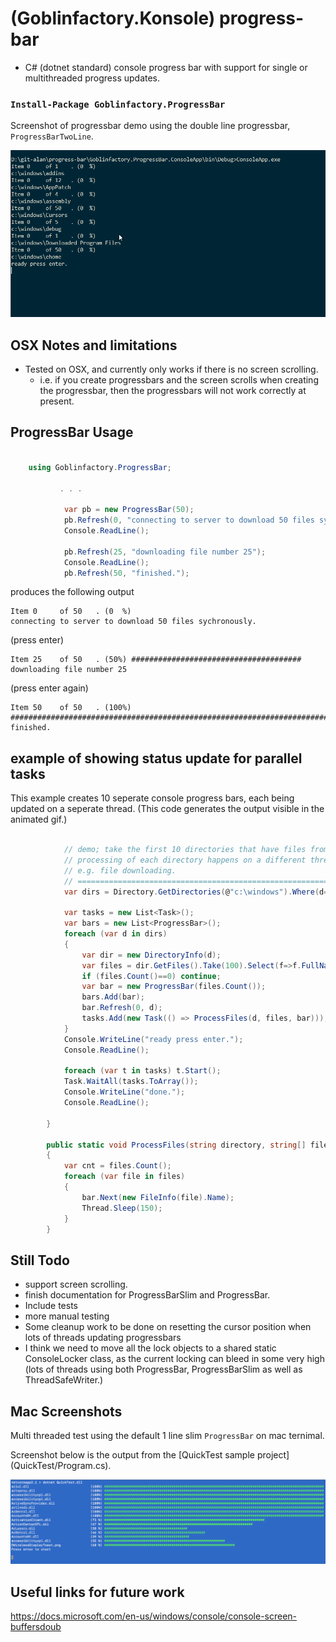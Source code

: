 # (Goblinfactory.Konsole) progress-bar

- C# (dotnet standard) console progress bar with support for single or multithreaded progress updates.

### `Install-Package Goblinfactory.ProgressBar`

Screenshot of progressbar demo using the double line progressbar, `ProgressBarTwoLine`.

![InstallProgressBar](progressbar.gif)

## OSX Notes and limitations

- Tested on OSX, and currently only works if there is no screen scrolling.
    - i.e. if you create progressbars and the screen scrolls when creating the progressbar, then the progressbars will not work correctly at present.

## ProgressBar Usage

```csharp

    using Goblinfactory.ProgressBar;

           . . .

            var pb = new ProgressBar(50);
            pb.Refresh(0, "connecting to server to download 50 files sychronously.");
            Console.ReadLine();

            pb.Refresh(25, "downloading file number 25");
            Console.ReadLine();
            pb.Refresh(50, "finished.");
```

produces the following output

```text
Item 0     of 50   . (0  %)
connecting to server to download 50 files sychronously.
```

(press enter)

```text
Item 25    of 50   . (50%) ######################################
downloading file number 25
```

(press enter again)

```text
Item 50    of 50   . (100%) ############################################################################
finished.
```

## example of showing status update for parallel tasks

This example creates 10 seperate console progress bars, each being updated on a seperate thread. (This code generates the output visible in the animated gif.)

```csharp

            // demo; take the first 10 directories that have files from c:\windows, and then pretends to process (list) them.
            // processing of each directory happens on a different thread, to simulate multiple background tasks,
            // e.g. file downloading.
            // ==============================================================================================================
            var dirs = Directory.GetDirectories(@"c:\windows").Where(d=> Directory.GetFiles(d).Count()>0).Take(10);

            var tasks = new List<Task>();
            var bars = new List<ProgressBar>();
            foreach (var d in dirs)
            {
                var dir = new DirectoryInfo(d);
                var files = dir.GetFiles().Take(100).Select(f=>f.FullName).ToArray();
                if (files.Count()==0) continue;
                var bar = new ProgressBar(files.Count());
                bars.Add(bar);
                bar.Refresh(0, d);
                tasks.Add(new Task(() => ProcessFiles(d, files, bar)));
            }
            Console.WriteLine("ready press enter.");
            Console.ReadLine();

            foreach (var t in tasks) t.Start();
            Task.WaitAll(tasks.ToArray());
            Console.WriteLine("done.");
            Console.ReadLine();

        }

        public static void ProcessFiles(string directory, string[] files, ProgressBar bar)
        {
            var cnt = files.Count();
            foreach (var file in files)
            {
                bar.Next(new FileInfo(file).Name);
                Thread.Sleep(150);
            }
        }


```

## Still Todo

- support screen scrolling.
- finish documentation for ProgressBarSlim and ProgressBar.
- Include tests
- more manual testing
- Some cleanup work to be done on resetting the cursor position when lots of threads updating progressbars
- I think we need to move all the lock objects to a shared static ConsoleLocker class, as the current locking can bleed in some very high (lots of threads using both ProgressBar, ProgressBarSlim as well as ThreadSafeWriter.)

## Mac Screenshots

Multi threaded test using the default 1 line slim `ProgressBar` on mac ternimal.

Screenshot below is the output from the [QuickTest sample project] (QuickTest/Program.cs).

![multi-threaded test in mac terminal](progressbar-in-mac-terminal.png)

## Useful links for future work

https://docs.microsoft.com/en-us/windows/console/console-screen-buffersdoub